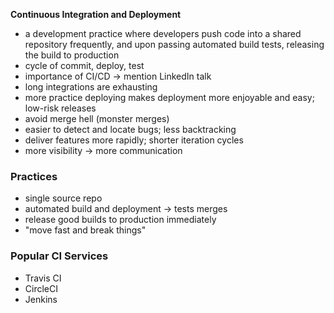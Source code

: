 **Continuous Integration and Deployment**

-  a development practice where developers push code into a shared repository frequently, and upon passing automated build tests, releasing the build to production
-  cycle of commit, deploy, test
-  importance of CI/CD -> mention LinkedIn talk
  -  long integrations are exhausting
  -  more practice deploying makes deployment more enjoyable and easy; low-risk releases
  -  avoid merge hell (monster merges)
  -  easier to detect and locate bugs; less backtracking
  -  deliver features more rapidly; shorter iteration cycles
  -  more visibility -> more communication

### Practices
- single source repo
- automated build and deployment -> tests merges
- release good builds to production immediately
- "move fast and break things"
  

### Popular CI Services
- Travis CI
- CircleCI
- Jenkins
  